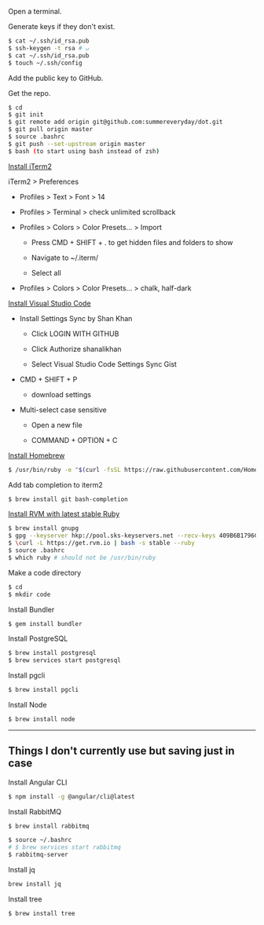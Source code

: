 Open a terminal.

Generate keys if they don't exist.

```bash
$ cat ~/.ssh/id_rsa.pub
$ ssh-keygen -t rsa # ↵
$ cat ~/.ssh/id_rsa.pub
$ touch ~/.ssh/config
```

Add the public key to GitHub.

Get the repo.

```bash
$ cd
$ git init
$ git remote add origin git@github.com:summereveryday/dot.git
$ git pull origin master
$ source .bashrc
$ git push --set-upstream origin master
$ bash (to start using bash instead of zsh)
```

[Install iTerm2](https://www.iterm2.com/downloads.html)

iTerm2 > Preferences

 - Profiles > Text > Font > 14
 
 - Profiles > Terminal > check unlimited scrollback

 - Profiles > Colors > Color Presets... > Import

   - Press CMD + SHIFT + . to get hidden files and folders to show

   - Navigate to ~/.iterm/

   - Select all

 - Profiles > Colors > Color Presets... > chalk, half-dark


[Install Visual Studio Code](https://code.visualstudio.com/download)

 - Install Settings Sync by Shan Khan

   - Click LOGIN WITH GITHUB

   - Click Authorize shanalikhan

   - Select Visual Studio Code Settings Sync Gist

 - CMD + SHIFT + P

   - download settings

 - Multi-select case sensitive

   - Open a new file

   - COMMAND + OPTION + C

[Install Homebrew](https://brew.sh/)

```bash
$ /usr/bin/ruby -e "$(curl -fsSL https://raw.githubusercontent.com/Homebrew/install/master/install)"
```

Add tab completion to iterm2
```bash
$ brew install git bash-completion
```

[Install RVM with latest stable Ruby](https://usabilityetc.com/articles/ruby-on-mac-os-x-with-rvm/)

```bash
$ brew install gnupg
$ gpg --keyserver hkp://pool.sks-keyservers.net --recv-keys 409B6B1796C275462A1703113804BB82D39DC0E3 7D2BAF1CF37B13E2069D6956105BD0E739499BDB
$ \curl -L https://get.rvm.io | bash -s stable --ruby
$ source .bashrc
$ which ruby # should not be /usr/bin/ruby
```

Make a code directory

```bash
$ cd
$ mkdir code
```

Install Bundler

```bash
$ gem install bundler
```

Install PostgreSQL

```bash
$ brew install postgresql
$ brew services start postgresql
```

Install pgcli

```bash
$ brew install pgcli
```

Install Node

```bash
$ brew install node
```

-------------------
Things I don't currently use but saving just in case
-------------------


Install Angular CLI

```bash
$ npm install -g @angular/cli@latest
```

Install RabbitMQ

```bash
$ brew install rabbitmq
```

```bash
$ source ~/.bashrc
# $ brew services start rabbitmq
$ rabbitmq-server
```

Install jq

```bash
brew install jq
```

Install tree

```bash
$ brew install tree
```

